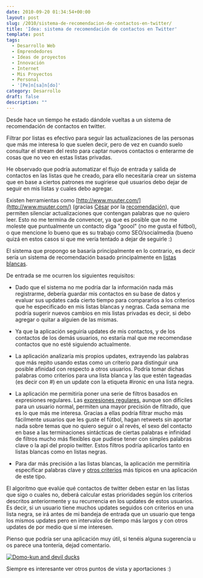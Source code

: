 ```yaml
---
date: 2010-09-20 01:34:54+00:00
layout: post
slug: /2010/sistema-de-recomendacion-de-contactos-en-twitter/
title: 'Idea: sistema de recomendación de contactos en Twitter'
template: post
tags:
  - Desarrollo Web
  - Emprendedores
  - Ideas de proyectos
  - Innovación
  - Internet
  - Mis Proyectos
  - Personal
  - '[Pe]n[sa]n[do]'
category: Desarrollo
draft: false
description: ""
---
```


Desde hace un tiempo he estado dándole vueltas a un sistema de recomendación de contactos en twitter.

Filtrar por listas es efectivo para seguir las actualizaciones de las personas que más me interesa lo que suelen decir, pero de vez en cuando suelo consultar el stream del resto para captar nuevos contactos o enterarme de cosas que no veo en estas listas privadas.

He observado que podría automatizar el flujo de entrada y salida de contactos en las listas que he creado, para ello necesitaría crear un sistema que en base a ciertos patrones me sugiriese qué usuarios debo dejar de seguir en mis listas y cuales debo agregar.

Existen herramientas como [http://www.muuter.com/](http://www.muuter.com/) (gracias [César](http://cesarodas.com/) por la [recomendación](http://twitter.com/crodas/statuses/24875166684)), que permiten silenciar actualizaciones que contengan palabras que no quiero leer. Esto no me termina de convencer, ya que es posible que no me moleste que puntualmente un contacto diga "goool" (no me gusta el fútbol), o que mencione lo bueno que es su trabajo como SEO/socialmedia (bueno quizá en estos casos si que me vería tentado a dejar de seguirle :)

El sistema que propongo se basaría principalmente en lo contrario, es decir sería un sistema de recomendación basado principalmente en [listas blancas](http://es.wikipedia.org/wiki/Lista_negra).

De entrada se me ocurren los siguientes requisitos:



	
  * Dado que el sistema no me podría dar la información nada más registrarme, debería guardar mis contactos en su base de datos y evaluar sus updates cada cierto tiempo para compararlos a los criterios que he especificado en mis listas blancas y negras. Cada semana me podría sugerir nuevos cambios en mis listas privadas es decir, si debo agregar o quitar a alguien de las mismas.

	
  * Ya que la aplicación seguiría updates de mis contactos, y de los contactos de los demás usuarios, no estaría mal que me recomendase contactos que no esté siguiendo actualmente.

	
  * La aplicación analizaría mis propios updates, extrayendo las palabras que más repito usando estas como un criterio para distinguir una posible afinidad con respecto a otros usuarios. Podría tomar dichas palabras como criterios para una lista blanca y las que estén tageadas (es decir con #) en un update con la etiqueta #ironic en una lista negra.

	
  * La aplicación me permitiría poner una serie de filtros basados en expresiones regulares. Las [expresiones regulares](http://es.wikipedia.org/wiki/Expresi%C3%B3n_regular), aunque son difíciles para un usuario normal, permiten una mayor precisión de filtrado, que es lo que más me interesa. Gracias a ellas podría filtrar mucho más fácilmente usuarios que les guste el fútbol, hagan retweets sin aportar nada sobre temas que no quiero seguir o al revés, el sexo del contacto en base a las terminaciones sintácticas de ciertas palabras e infinidad de filtros mucho más flexibles que pudiese tener con simples palabras clave o la api del propio twitter. Estos filtros podría aplicarlos tanto en listas blancas como en listas negras.

	
  * Para dar más precisión a las listas blancas, la aplicación me permitiría especificar palabras clave y [otros criterios](http://search.twitter.com/advanced) más típicos en una aplicación de este tipo.


El algoritmo que evalúe qué contactos de twitter deben estar en las listas que sigo o cuales no, deberá calcular estas prioridades según los criterios descritos anteriormente y su recurrencia en los updates de estos usuarios. Es decir, si un usuario tiene muchos updates seguidos con criterios en una lista negra, se irá antes de mi bandeja de entrada que un usuario que tenga los mismos updates pero en intervalos de tiempo más largos y con otros updates de por medio que sí me interesen.

Pienso que podría ser una aplicación muy útil, si tenéis alguna sugerencia u os parece una tontería, dejad comentario.


[![Domo-kun and devil ducks](http://farm4.static.flickr.com/3263/2801833980_2e5d6215bd.jpg)](http://www.flickr.com/photos/monkeyjenn/2801833980/)


Siempre es interesante ver otros puntos de vista y aportaciones :)
